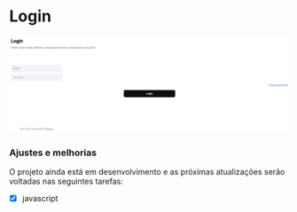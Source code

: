# Login



<img src="Sem título.jpg" alt="exemplo imagem">



### Ajustes e melhorias

O projeto ainda está em desenvolvimento e as próximas atualizações serão voltadas nas seguintes tarefas:

- [x] javascript



